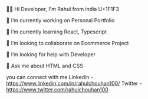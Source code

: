 👨‍💻 Hi Developer, I'm Rahul from india U+1F1F3

🔭 I’m currently working on Personal Portfolio

🌱 I’m currently learning React, Typescript

👯 I’m looking to collaborate on Ecommerce Project

🤝 I’m looking for help with Developer

💬 Ask me about HTML and CSS

you can connect with me 
Linkedin  - https://www.linkedin.com/in/rahulchouhan100/
Twitter - https://www.twitter.com/rahulchouhan100
